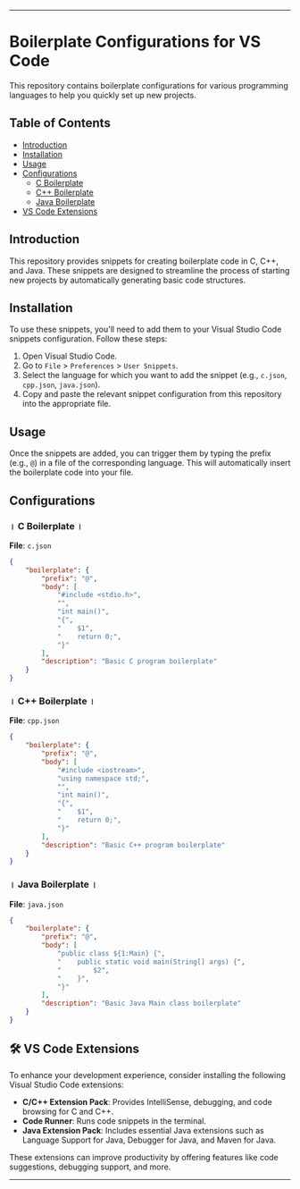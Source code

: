 
---

# Boilerplate Configurations for VS Code

This repository contains boilerplate configurations for various programming languages to help you quickly set up new projects.

## Table of Contents

- [Introduction](#introduction)
- [Installation](#installation)
- [Usage](#usage)
- [Configurations](#configurations)
  - [C Boilerplate](#c-boilerplate)
  - [C++ Boilerplate](#cpp-boilerplate)
  - [Java Boilerplate](#java-boilerplate)
- [VS Code Extensions](#vs-code-extensions)

## Introduction

This repository provides snippets for creating boilerplate code in C, C++, and Java. These snippets are designed to streamline the process of starting new projects by automatically generating basic code structures.

## Installation

To use these snippets, you'll need to add them to your Visual Studio Code snippets configuration. Follow these steps:

1. Open Visual Studio Code.
2. Go to `File` > `Preferences` > `User Snippets`.
3. Select the language for which you want to add the snippet (e.g., `c.json`, `cpp.json`, `java.json`).
4. Copy and paste the relevant snippet configuration from this repository into the appropriate file.

## Usage

Once the snippets are added, you can trigger them by typing the prefix (e.g., `@`) in a file of the corresponding language. This will automatically insert the boilerplate code into your file.

## Configurations

### । C Boilerplate ।

**File**: `c.json`

```json
{
	"boilerplate": {
		"prefix": "@",
		"body": [
			"#include <stdio.h>",
			"",
			"int main()",
			"{",
			"    $1",
			"    return 0;",
			"}"
		],
		"description": "Basic C program boilerplate"
	}
}
```

### । C++ Boilerplate ।

**File**: `cpp.json`

```json
{
	"boilerplate": {
		"prefix": "@",
		"body": [
			"#include <iostream>",
			"using namespace std;",
			"",
			"int main()",
			"{",
			"    $1",
			"    return 0;",
			"}"
		],
		"description": "Basic C++ program boilerplate"
	}
}
```

### । Java Boilerplate ।

**File**: `java.json`

```json
{
	"boilerplate": {
		"prefix": "@",
		"body": [
			"public class ${1:Main} {",
			"    public static void main(String[] args) {",
			"        $2",
			"    }",
			"}"
		],
		"description": "Basic Java Main class boilerplate"
	}
}
```

## 🛠 VS Code Extensions

To enhance your development experience, consider installing the following Visual Studio Code extensions:

- **C/C++ Extension Pack**: Provides IntelliSense, debugging, and code browsing for C and C++.
- **Code Runner**: Runs code snippets in the terminal.
- **Java Extension Pack**: Includes essential Java extensions such as Language Support for Java, Debugger for Java, and Maven for Java.

These extensions can improve productivity by offering features like code suggestions, debugging support, and more.

---

